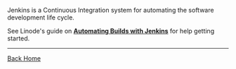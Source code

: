 Jenkins is a Continuous Integration system for automating the software development life cycle.

See Linode's guide on **[Automating Builds with Jenkins](https://www.linode.com/docs/products/tools/marketplace/guides/jenkins/)** for help getting started.

---
[Back Home](./README.md)
